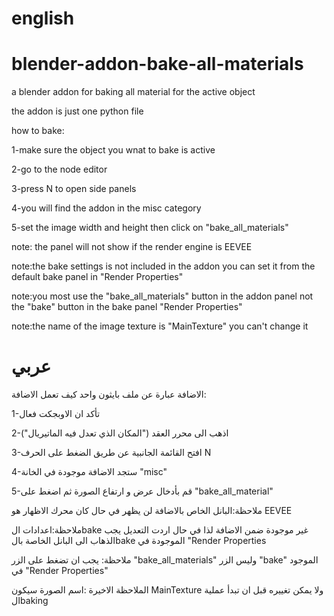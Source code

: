 # english
# blender-addon-bake-all-materials
a blender addon for baking all material for the active object

the addon is just  one python file

how to bake:

1-make sure the object you wnat to bake is active

2-go to the node editor 

3-press N to open side panels

4-you will find the addon in the misc category

5-set the image width and height then click on "bake_all_materials"




note: the panel will not show if the render engine is EEVEE

note:the bake settings is not included in the addon   you can set it from the default bake panel in "Render Properties" 

note:you most use the "bake_all_materials" button in the addon panel not the "bake" button in the bake panel "Render Properties"

note:the name of the image texture is "MainTexture" you can't change it

# عربي

الاضافة عبارة عن ملف بايثون واحد
كيف تعمل الاضافة:

1-تأكد ان الاوبجكت فعال

2-اذهب الى محرر العقد ("المكان الذي تعدل فيه الماتيريال")

3-افتح القائمة الجانبية عن طريق الضغط على الحرف N 

4-ستجد الاضافة موجودة في الخانة "misc"

5-قم بأدخال عرض و ارتفاع الصورة ثم اضغط على "bake_all_material"

ملاحظة:البانل الخاص بالاضافة لن يظهر في حال كان محرك الاظهار هو EEVEE

ملاحظة:اعدادات الbake غير موجودة ضمن الاضافة لذا في حال اردت التعديل يجب الذهاب الى البانل الخاصة بالbake الموجودة في "Render Properties


ملاحظة: يجب ان تضغط على الزر "bake_all_materials" وليس الزر "bake" الموجود في "Render Properties"

الملاحظة الاخيرة :اسم الصورة سيكون MainTexture ولا يمكن تغييره قبل ان تبدأ عملية الbaking
